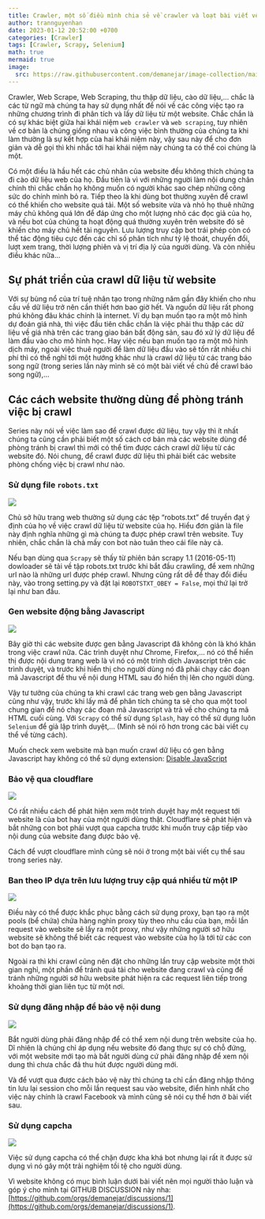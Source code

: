 ```yaml
---
title: Crawler, một số điều mình chia sẻ về crawler và loạt bài viết về crawler sắp tới?
author: trannguyenhan 
date: 2023-01-12 20:52:00 +0700
categories: [Crawler]
tags: [Crawler, Scrapy, Selenium]
math: true
mermaid: true
image:
  src: https://raw.githubusercontent.com/demanejar/image-collection/main/WelcomeSeriesCrawler/What-is-Web-Scraping-and-How-to-Use-It.png
---
```


Crawler, Web Scrape, Web Scraping, thu thập dữ liệu, cào dữ liệu,... chắc là các từ ngữ mà chúng ta hay sử dụng nhất để nói về các công việc tạo ra những chương trình đi phân tích và lấy dữ liệu từ một website. Chắc chắn là có sự khác biệt giữa hai khái niệm `web crawler` và `web scraping`, tuy nhiên về cơ bản là chúng giống nhau và công việc bình thường của chúng ta khi làm thường là sự kết hợp của hai khái niệm này, vậy sau này để cho đơn giản và dễ gọi thì khi nhắc tới hai khái niệm này chúng ta có thể coi chúng là một.

Có một điều là hầu hết các chủ nhân của website đều không thích chúng ta đi cào dữ liệu web của họ. Đầu tiên là vì với những người làm nội dung chân chính thì chắc chắn họ không muốn có người khác sao chép những công sức do chính mình bỏ ra. Tiếp theo là khi dùng bot thường xuyên để crawl có thể khiến cho website quá tải. Một số website vừa và nhỏ họ thuê những máy chủ không quá lớn để đáp ứng cho một lượng nhỏ các đọc giả của họ, và nếu bot của chúng ta hoạt động quá thường xuyên trên website đó sẽ khiến cho máy chủ hết tài nguyên. Lưu lượng truy cập bot trái phép còn có thể tác động tiêu cực đến các chỉ số phân tích như tỷ lệ thoát, chuyển đổi, lượt xem trang, thời lượng phiên và vị trí địa lý của người dùng. Và còn nhiều điều khác nữa...

## Sự phát triển của crawl dữ liệu từ website

Với sự bùng nổ của trí tuệ nhân tạo trong những năm gần đây khiến cho nhu cầu về dữ liệu trở nên cần thiết hơn bao giờ hết. Và nguồn dữ liệu rất phong phú không đâu khác chính là internet. Ví dụ bạn muốn tạo ra một mô hình dự đoán giá nhà, thì việc đầu tiên chắc chắn là việc phải thu thập các dữ liệu về giá nhà trên các trang giao bán bất động sản, sau đó xử lý dữ liệu để làm đầu vào cho mô hình học. Hay việc nếu bạn muốn tạo ra một mô hình dịch máy, ngoài việc thuê người để làm dữ liệu đầu vào sẽ tốn rất nhiều chi phí thì có thể nghĩ tới một hướng khác như là crawl dữ liệu từ các trang báo song ngữ (trong series lần này mình sẽ có một bài viết về chủ đề crawl báo song ngữ),...

## Các cách website thường dùng để phòng tránh việc bị crawl

Series này nói về việc làm sao để crawl được dữ liệu, tuy vậy thì ít nhất chúng ta cũng cần phải biết một số cách cơ bản mà các website dùng để phòng tránh bị crawl thì mới có thể tìm được cách crawl dữ liệu từ các website đó. Nói chung, để crawl được dữ liệu thì phải biết các website phòng chống việc bị crawl như nào. 

### Sử dụng file `robots.txt` 

![](https://raw.githubusercontent.com/demanejar/image-collection/main/WelcomeSeriesCrawler/robottxt.png)

Chủ sở hữu trang web thường sử dụng các tệp “robots.txt” để truyền đạt ý định của họ về việc crawl dữ liệu từ website của họ. Hiểu đơn giản là file này định nghĩa những gì mà chúng ta được phép crawl trên website. Tuy nhiên, chắc chắn là chả mấy con bot nào tuân theo cái file này cả. 

Nếu bạn dùng qua `Scrapy` sẽ thấy từ phiên bản scrapy 1.1 (2016-05-11) dowloader sẽ tải về tập robots.txt trước khi bắt đầu crawling, để xem những url nào là những url được phép crawl. Nhưng cũng rất dễ để thay đổi điều này, vào trong setting.py và đặt lại `ROBOTSTXT_OBEY = False`, mọi thứ lại trở lại như ban đầu.

### Gen website động bằng Javascript

![](https://raw.githubusercontent.com/demanejar/image-collection/main/WelcomeSeriesCrawler/javascript.jpeg)

Bây giờ thì các website được gen bằng Javascript đã không còn là khó khăn trong việc crawl nữa. Các trình duyệt như Chrome, Firefox,... nó có thể hiển thị được nội dung trang web là vì nó có một trình dịch Javascript trên các trình duyệt, và trước khi hiển thị cho người dùng nó đã phải chạy các đoạn mã Javascript để thu về nội dung HTML sau đó hiển thị lên cho người dùng. 

Vậy tư tưởng của chúng ta khi crawl các trang web gen bằng Javascript cũng như vậy, trước khi lấy mã để phân tích chúng ta sẽ cho qua một tool chung gian để nó chạy các đoạn mã Javascript và trả về cho chúng ta mã HTML cuối cùng. Với `Scrapy` có thể sử dụng `Splash`, hay có thể sử dụng luôn `Selenium` để giả lập trình duyệt,... (Mình sẽ nói rõ hơn trong các bài viết cụ thể về từng cách).

Muốn check xem website mà bạn muốn crawl dữ liệu có gen bằng Javascript hay không có thể sử dụng extension: [Disable JavaScript
](https://chrome.google.com/webstore/detail/disable-javascript/jfpdlihdedhlmhlbgooailmfhahieoem)

### Bảo vệ qua cloudflare

![](https://raw.githubusercontent.com/demanejar/image-collection/main/WelcomeSeriesCrawler/Cloudflare_Logo.svg.png)

Có rất nhiều cách để phát hiện xem một trình duyệt hay một request tới website là của bot hay của một người dùng thật. Cloudflare sẽ phát hiện và bắt những con bot phải vượt qua capcha trước khi muốn truy cập tiếp vào nội dung của website đang được bảo vệ.

Cách để vượt cloudflare mình cũng sẽ nói ở trong một bài viết cụ thể sau trong series này.

### Ban theo IP dựa trên lưu lượng truy cập quá nhiều từ một IP

![](https://raw.githubusercontent.com/demanejar/image-collection/main/WelcomeSeriesCrawler/your-ip-has-been-banned-thumbnail.jpg)

Điều này có thể được khắc phục bằng cách sử dụng proxy, bạn tạo ra một pools (bể chứa) chứa hàng nghìn proxy tùy theo nhu cầu của bạn, mỗi lần request vào website sẽ lấy ra một proxy, như vậy những người sở hữu website sẽ không thể biết các request vào website của họ là tới từ các con bot do bạn tạo ra. 

Ngoài ra thì khi crawl cũng nên đặt cho những lần truy cập website một thời gian nghỉ, một phần để tránh quá tải cho website đang crawl và cũng để  tránh những người sở hữu website phát hiện ra các request liên tiếp trong khoảng thời gian liên tục từ một nơi.

### Sử dụng đăng nhập để bảo vệ nội dung

![](https://raw.githubusercontent.com/demanejar/image-collection/main/WelcomeSeriesCrawler/loginmessage.png)

Bắt người dùng phải đăng nhập để có thể xem nội dung trên website của họ. Dĩ nhiên là chúng chỉ áp dụng nếu website đó đang thực sự có chỗ đứng, với một website mới tạo mà bắt người dùng cứ phải đăng nhập để xem nội dung thì chưa chắc đã thu hút được người dùng mới.

Và để vượt qua được cách bảo vệ này thì chúng ta chỉ cần đăng nhập thông tin lưu lại session cho mỗi lần request sau vào website, điển hình nhất cho việc này chính là crawl Facebook và mình cũng sẽ nói cụ thể hơn ở bài viết sau.

### Sử dụng capcha

![](https://raw.githubusercontent.com/demanejar/image-collection/main/WelcomeSeriesCrawler/unnamed.jpg)

Việc sử dụng capcha có thể chặn được kha khá bot nhưng lại rất ít được sử dụng vì nó gây một trải nghiệm tồi tệ cho người dùng.

Vì website không có mục bình luận dưới bài viết nên mọi người thảo luận và góp ý cho mình tại GITHUB DISCUSSION này nha: [https://github.com/orgs/demanejar/discussions/1](https://github.com/orgs/demanejar/discussions/1).